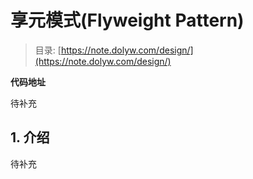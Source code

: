 # 享元模式(Flyweight Pattern)

> 目录: [https://note.dolyw.com/design/](https://note.dolyw.com/design/)

**代码地址**

待补充

## 1. 介绍

待补充
